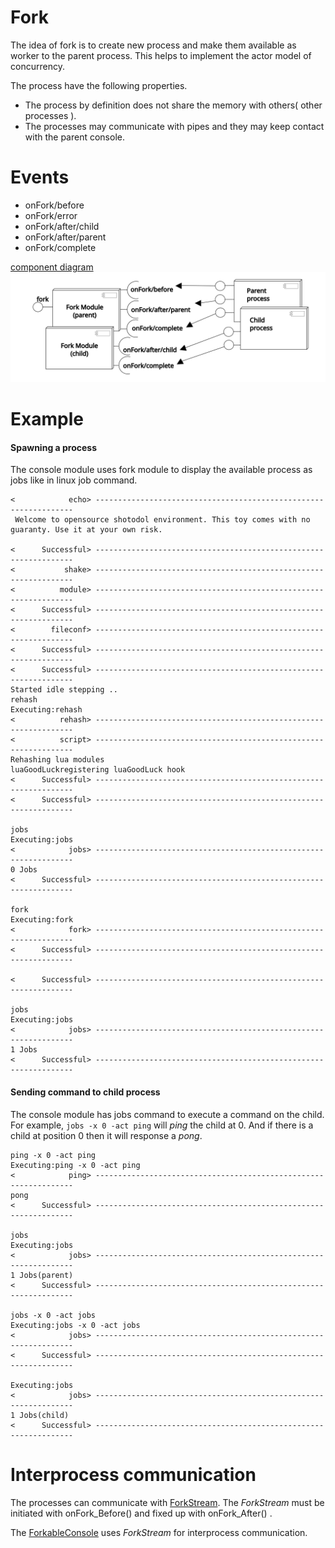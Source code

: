 Fork
========

The idea of fork is to create new process and make them available as worker to the parent process. This helps to implement the actor model of concurrency.

The process have the following properties.
- The process by definition does not share the memory with others( other processes ).
- The processes may communicate with pipes and they may keep contact with the parent console.

Events
=======
- onFork/before
- onFork/error
- onFork/after/child
- onFork/after/parent
- onFork/complete

[component diagram](../../docs/diagrams/spawning_process.svg)
![component diagram](../../docs/diagrams/spawning_process.svg)

Example
========

#### Spawning a process
The console module uses fork module to display the available process as jobs like in linux job command.

```
<            echo> -----------------------------------------------------------------
 Welcome to opensource shotodol environment. This toy comes with no guaranty. Use it at your own risk.

<      Successful> -----------------------------------------------------------------
<           shake> -----------------------------------------------------------------
<          module> -----------------------------------------------------------------
<      Successful> -----------------------------------------------------------------
<        fileconf> -----------------------------------------------------------------
<      Successful> -----------------------------------------------------------------
<      Successful> -----------------------------------------------------------------
Started idle stepping ..
rehash
Executing:rehash
<          rehash> -----------------------------------------------------------------
<          script> -----------------------------------------------------------------
Rehashing lua modules
luaGoodLuckregistering luaGoodLuck hook
<      Successful> -----------------------------------------------------------------
<      Successful> -----------------------------------------------------------------

jobs
Executing:jobs
<            jobs> -----------------------------------------------------------------
0 Jobs
<      Successful> -----------------------------------------------------------------

fork
Executing:fork
<            fork> -----------------------------------------------------------------
<      Successful> -----------------------------------------------------------------

<      Successful> -----------------------------------------------------------------

jobs
Executing:jobs
<            jobs> -----------------------------------------------------------------
1 Jobs
<      Successful> -----------------------------------------------------------------
```

#### Sending command to child process

The console module has jobs command to execute a command on the child. For example, `jobs -x 0 -act ping` will *ping* the child at 0. And if there is a child at position 0 then it will response a *pong*.

```
ping -x 0 -act ping
Executing:ping -x 0 -act ping
<            ping> -----------------------------------------------------------------
pong
<      Successful> -----------------------------------------------------------------

jobs
Executing:jobs
<            jobs> -----------------------------------------------------------------
1 Jobs(parent)
<      Successful> -----------------------------------------------------------------

jobs -x 0 -act jobs
Executing:jobs -x 0 -act jobs
<            jobs> -----------------------------------------------------------------
<      Successful> -----------------------------------------------------------------

Executing:jobs
<            jobs> -----------------------------------------------------------------
1 Jobs(child)
<      Successful> -----------------------------------------------------------------

```

Interprocess communication
==========================

The processes can communicate with [ForkStream](vsrc/ForkStream.vala). The *ForkStream* must be initiated with onFork_Before() and fixed up with onFork_After() .

The [ForkableConsole](../console/vsrc/ForkableConsole.vala) uses *ForkStream* for interprocess communication.

